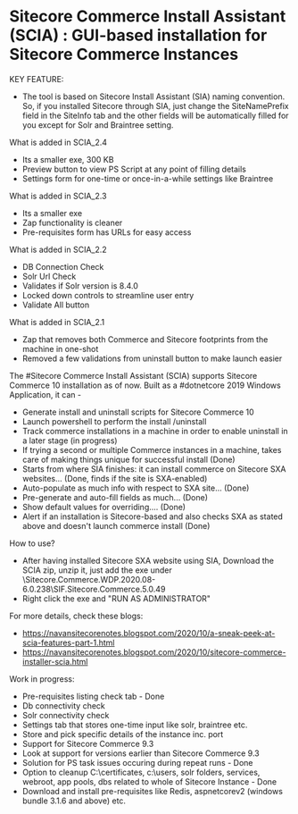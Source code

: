 # Sitecore Commerce Install Assistant (SCIA) : GUI-based installation for Sitecore Commerce Instances
KEY FEATURE:
- The tool is based on Sitecore Install Assistant (SIA) naming convention. So, if you installed Sitecore through SIA, just change the SiteNamePrefix field in the SiteInfo tab and the other fields will be automatically filled for you except for Solr and Braintree setting.

What is added in SCIA_2.4
- Its a smaller exe, 300 KB
- Preview button to view PS Script at any point of filling details
- Settings form for one-time or once-in-a-while settings like Braintree

What is added in SCIA_2.3
- Its a smaller exe
- Zap functionality is cleaner
- Pre-requisites form has URLs for easy access

What is added in SCIA_2.2
- DB Connection Check
- Solr Url Check
- Validates if Solr version is 8.4.0
- Locked down controls to streamline user entry
- Validate All button

What is added in SCIA_2.1
- Zap that removes both Commerce and Sitecore footprints from the machine in one-shot
- Removed a few validations from uninstall button to make launch easier

The #Sitecore Commerce Install Assistant (SCIA) supports Sitecore Commerce 10 installation as of now. Built as a #dotnetcore 2019 Windows Application, it can -

- Generate install and uninstall scripts for Sitecore Commerce 10
- Launch powershell to perform the install /uninstall
- Track commerce installations in a machine in order to enable uninstall in a later stage (in progress)
- If trying a second or multiple Commerce instances in a machine, takes care of making things unique for successful install (Done)
- Starts from where SIA finishes: it can install commerce on Sitecore SXA websites... (Done, finds if the site is SXA-enabled)
- Auto-populate as much info with respect to SXA site... (Done)
- Pre-generate and auto-fill fields as much... (Done)
- Show default values for overriding.... (Done)
- Alert if an installation is Sitecore-based and also checks SXA as stated above and doesn't launch commerce install (Done)

How to use?
 - After having installed Sitecore SXA website using SIA, Download the SCIA zip, unzip it, just add the exe under  \Sitecore.Commerce.WDP.2020.08-6.0.238\SIF.Sitecore.Commerce.5.0.49 
 - Right click the exe and "RUN AS ADMINISTRATOR"
 
 For more details, check these blogs:
- https://navansitecorenotes.blogspot.com/2020/10/a-sneak-peek-at-scia-features-part-1.html
- https://navansitecorenotes.blogspot.com/2020/10/sitecore-commerce-installer-scia.html

Work in progress:
- Pre-requisites listing check tab - Done
- Db connectivity check
- Solr connectivity check
- Settings tab that stores one-time input like solr, braintree etc. 
- Store and pick specific details of the instance inc. port 
- Support for Sitecore Commerce 9.3
- Look at support for versions earlier than Sitecore Commerce 9.3
- Solution for PS task issues occuring during repeat runs - Done
- Option to cleanup C:\certificates, c:\users, solr folders, services, webroot, app pools, dbs related to whole of Sitecore Instance  - Done
- Download and install pre-requisites like Redis, aspnetcorev2 (windows bundle 3.1.6 and above) etc.
